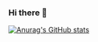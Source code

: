### Hi there 👋

[![Anurag's GitHub stats](https://github-readme-stats.vercel.app/api?username=suzuya1331&count_private=true)](https://github.com/suzuya1331/github-readme-stats)
<!--
**suzuya1331/suzuya1331** is a ✨ _special_ ✨ repository because its `README.md` (this file) appears on your GitHub profile.

Here are some ideas to get you started:

- 🔭 I’m currently working on ...
- 🌱 I’m currently learning ...
- 👯 I’m looking to collaborate on ...
- 🤔 I’m looking for help with ...
- 💬 Ask me about ...
- 📫 How to reach me: ...
- 😄 Pronouns: ...
- ⚡ Fun fact: ...
-->
